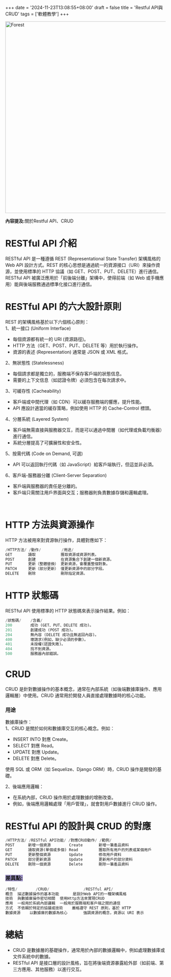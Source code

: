 +++
date = '2024-11-23T13:08:55+08:00'
draft = false
title = 'Restful API與CRUD'
tags = ['軟體教學']
+++

<img src="/images/article/RestfulAPI與CRUD.jpg" alt="Forest" width="600px">
<br>
<p style="color:"><strong>內容提及:</strong>關於Restful API、CRUD</p>

<!--more-->

# RESTful API 介紹

RESTful API 是一種遵循 REST (Representational State Transfer) 架構風格的 Web API 設計方式。REST 的核心思想是通過統一的資源接口（URI）來操作資源，並使用標準的 HTTP 協議（如 GET、POST、PUT、DELETE）進行通信。
<br>
RESTful API 被廣泛應用於「前後端分離」架構中，使得前端（如 Web 或手機應用）能與後端服務通過標準化接口進行通信。

# RESTful API 的六大設計原則

REST 的架構風格基於以下六個核心原則：
<br>
1、統一接口 (Uniform Interface)

<ul>
    <li>每個資源都有統一的 URI (資源路徑)。</li>
    <li>HTTP 方法（GET、POST、PUT、DELETE 等）用於執行操作。</li>
    <li>資源的表述 (Representation) 通常是 JSON 或 XML 格式。</li>
</ul>
2、無狀態性 (Statelessness)
<ul>
    <li>每個請求都是獨立的，服務端不保存客戶端的狀態信息。</li>
    <li>需要的上下文信息（如認證令牌）必須包含在每次請求中。</li>
</ul>
3、可緩存性 (Cacheability)
<ul>
    <li>客戶端或中間代理（如 CDN）可以緩存服務端的響應，提升性能。</li>
    <li>API 應設計適當的緩存策略，例如使用 HTTP 的 Cache-Control 標頭。</li>
</ul>
4、分層系統 (Layered System)
<ul>
    <li>客戶端無需直接與服務器交互，而是可以通過中間層（如代理或負載均衡器）進行通信。</li>
    <li>系統分層提高了可擴展性和安全性。</li>
</ul>
5、按需代碼 (Code on Demand, 可選)
<ul>
    <li>API 可以返回執行代碼（如 JavaScript）給客戶端執行，但這並非必須。</li>
</ul>
6、客戶端-服務器分離 (Client-Server Separation)
<ul>
    <li>客戶端與服務器的責任是分離的。</li>
    <li>客戶端只需關注用戶界面與交互；服務器則負責數據存儲和邏輯處理。</li>
</ul>
<br>

# HTTP 方法與資源操作

HTTP 方法被用來對資源執行操作，具體對應如下：

```py
/HTTP方法/ /動作/         /用途/
GET       讀取           獲取資源或資源列表。
POST      創建           在資源集合下創建一個新資源。
PUT       更新（整體替換） 更新資源，會覆蓋整個對象。
PATCH     更新（部分更新） 僅更新資源中的部分字段。
DELETE    刪除           刪除指定資源。
```

# HTTP 狀態碼

RESTful API 使用標準的 HTTP 狀態碼來表示操作結果。例如：

```py
/狀態碼/    /含義/
200        成功 (GET、PUT、DELETE 成功)。
201        創建成功 (POST 成功)。
204        無內容 (DELETE 成功且無返回內容)。
400        壞請求(例如，缺少必須的參數)。
401        未授權(認證失敗)。
404        找不到資源。
500        服務器內部錯誤。
```

# CRUD

CRUD 是針對數據操作的基本概念，通常在內部系統（如後端數據庫操作、應用邏輯層）中使用。CRUD 通常用於開發人員直接處理數據時的核心功能。

<h3>用途</h3>
數據庫操作：<br>
1、CRUD 是關於如何和數據庫交互的核心概念。例如：
<ul>
<li>INSERT INTO 對應 Create。</li>
<li>SELECT 對應 Read。</li>
<li>UPDATE 對應 Update。</li>
<li>DELETE 對應 Delete。</li>
</ul>
使用 SQL 或 ORM（如 Sequelize、Django ORM）時，CRUD 操作是開發的基礎。

2、後端應用邏輯：

<ul>
<li>在系統內部，CRUD 操作用於處理數據的增刪改查。</li>
<li>例如，後端應用邏輯處理「用戶管理」，就會對用戶數據進行 CRUD 操作。</li>
</ul>

# RESTful API 的設計與 CRUD 的對應

```py
/HTTP方法/ /RESTful API功能/ /對應CRUD動作/ /範例/
POST      新增一個資源        Create       新增一筆產品資料
GET       讀取資源(單個或多個) Read         獲取所有用戶的列表或某個用戶
PUT       更新整個資源        Update       修改用戶資料
PATCH     部分更新資源        Update       更新用戶的部分資料
DELETE    刪除一個資源        Delete       刪除一筆產品資料
```

<h3><span style="background-color:#9B90C2;">差異點:</span></h3>

```py
/特性/	    /CRUD/	             /RESTful API/
概念	描述數據操作的基本功能      是設計Web API的一種架構風格
技術	與數據庫操作密切相關	使用Http方法來實現CRUD
應用	一般用於系統內部邏輯	一般用於服務端和客戶端之間的通信
方式	不依賴於特定的協議或技術    嚴格遵守 REST 原則，基於 HTTP
數據資源	以數據庫的數據為核心       強調資源的概念，資源以 URI 表示
```

# 總結

<ul>
<li>CRUD 是數據層的基礎操作，通常用於內部的數據邏輯中，例如處理數據庫或文件系統中的數據。</li>
<li>RESTful API 是接口層的設計風格，旨在將後端資源暴露給外部（如前端、第三方應用、其他服務）以進行交互。</li>
</ul>
